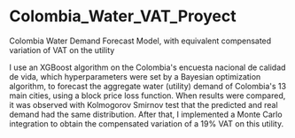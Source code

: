 # Colombia_Water_VAT_Proyect
Colombia Water Demand Forecast Model, with equivalent compensated variation of VAT on the utility

I use an XGBoost algorithm on the Colombia's encuesta nacional de calidad de vida, which hyperparameters were set by a Bayesian optimization algorithm, to forecast the aggregate water (utility) demand of Colombia's 13 main cities, using a block price loss function. When results were compared, it was observed with Kolmogorov Smirnov test that the predicted and real demand had the same distribution. After that, I implemented a Monte Carlo integration to obtain the compensated variation of a 19% VAT on this utility.
